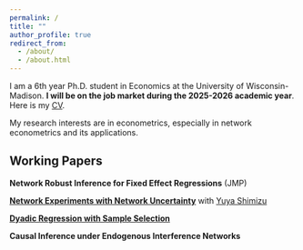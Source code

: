 ```yaml
---
permalink: /
title: ""
author_profile: true
redirect_from: 
  - /about/
  - /about.html
---
```


I am a 6th year Ph.D. student in Economics at the University of Wisconsin-Madison.
**I will be on the job market during the 2025-2026 academic year**. Here is my [CV](/files/cv_2025_7.pdf).

My research interests are in econometrics, especially in network econometrics and its applications.


## Working Papers

**Network Robust Inference for Fixed Effect Regressions** (JMP)

[**Network Experiments with Network Uncertainty**](/files/network_experiment.pdf) with [Yuya Shimizu](https://yshimizu-econ.github.io/)

[**Dyadic Regression with Sample Selection**](/files/dyadic_draft.pdf)

**Causal Inference under Endogenous Interference Networks**




